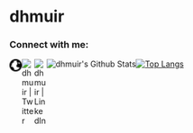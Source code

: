 # dhmuir
 

### Connect with me:

[<img align="left" alt="www.davidmuir.co.uk" width="22px" src="https://raw.githubusercontent.com/iconic/open-iconic/master/svg/globe.svg" />][website]
[<img align="left" alt="dhmuir | Twitter" width="22px" src="https://cdn.jsdelivr.net/npm/simple-icons@v3/icons/twitter.svg" />][twitter]
[<img align="left" alt="dhmuir | LinkedIn" width="22px" src="https://cdn.jsdelivr.net/npm/simple-icons@v3/icons/linkedin.svg" />][linkedin]




<img align="left" alt="dhmuir's Github Stats" src="https://github-readme-stats.vercel.app/api?username=dhmuir&show_icons=true&hide_border=true&count_private=true" />

[![Top Langs](https://github-readme-stats.vercel.app/api/top-langs/?username=dhmuir)](https://github.com/anuraghazra/github-readme-stats)

[website]: http://www.davidmuir.co.uk
[linkedin]: https://www.linkedin.com/in/davidmuir/
[twitter]: https://twitter.com/dhmuir